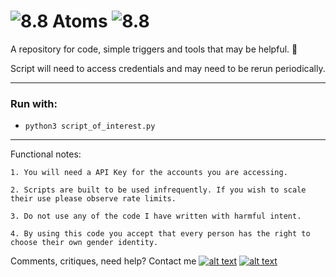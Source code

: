 # ![8.8] Atoms ![8.8]
A repository for code, simple triggers and tools that may be helpful. :seedling:

Script will need to access credentials and may need to be rerun periodically.

--------

### Run with:
 *  `python3 script_of_interest.py`

--------


Functional notes:


    1. You will need a API Key for the accounts you are accessing.

    2. Scripts are built to be used infrequently. If you wish to scale their use please observe rate limits.

    3. Do not use any of the code I have written with harmful intent.

    4. By using this code you accept that every person has the right to choose their own gender identity.


Comments, critiques, need help? Contact me [![alt text][6.3]][3]  [![alt text][1.2]][1]

<!-- Please don't remove this: Grab your social icons from https://github.com/carlsednaoui/gitsocial -->
[1.2]: https://i.imgur.com/wWzX9uB.png (twitter icon without padding)
[1]: https://www.twitter.com/AGreenDCBike
[6.3]: http://i.imgur.com/9I6NRUm.png (github icon without padding)
[3]: https://github.com/antoinemcgrath

[8.8]: https://i.imgur.com/G2JgHnb.png (Atoms icon)

